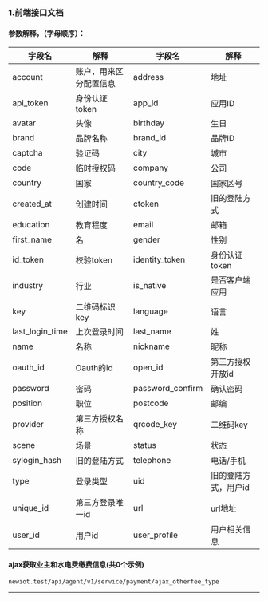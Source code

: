 ### 1.前端接口文档

#### 参数解释，（字母顺序）：

|字段名|解释|字段名|解释|
|--|--|--|--|
|account|账户，用来区分配置信息|address|地址|
|api_token|身份认证token|app_id|应用ID|
|avatar|头像|birthday|生日|
|brand|品牌名称|brand_id|品牌ID|
|captcha|验证码|city|城市|
|code|临时授权码|company|公司|
|country|国家|country_code|国家区号|
|created_at|创建时间|ctoken|旧的登陆方式|
|education|教育程度|email|邮箱|
|first_name|名|gender|性别|
|id_token|校验token|identity_token|身份认证token|
|industry|行业|is_native|是否客户端应用|
|key|二维码标识key|language|语言|
|last_login_time|上次登录时间|last_name|姓|
|name|名称|nickname|昵称|
|oauth_id|Oauth的id|open_id|第三方授权开放id|
|password|密码|password_confirm|确认密码|
|position|职位|postcode|邮编|
|provider|第三方授权名称|qrcode_key|二维码key|
|scene|场景|status|状态|
|sylogin_hash|旧的登陆方式|telephone|电话/手机|
|type|登录类型|uid|旧的登陆方式，用户id|
|unique_id|第三方登录唯一id|url|url地址|
|user_id|用户id|user_profile|用户相关信息|

#### ajax获取业主和水电费缴费信息(共0个示例)

```http
newiot.test/api/agent/v1/service/payment/ajax_otherfee_type
```

---
